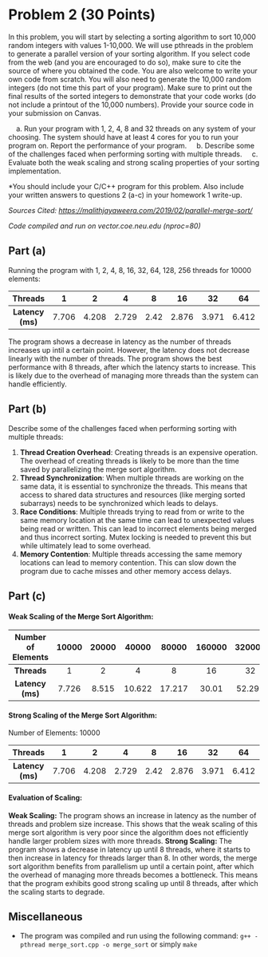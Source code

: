 # Problem 2 (30 Points)

In this problem, you will start by selecting a sorting algorithm to sort 10,000 random integers with values 1-10,000. We will use pthreads in the problem to generate a parallel version of your sorting algorithm. If you select code from the web (and you are encouraged to do so), make sure to cite the source of where you obtained the code. You are also welcome to write your own code from scratch. You will also need to generate the 10,000 random integers (do not time this part of your program). Make sure to print out the final results of the sorted integers to demonstrate that your code works (do not include a printout of the 10,000 numbers). Provide your source code in your submission on Canvas.

&nbsp;&nbsp;&nbsp;&nbsp;a. Run your program with 1, 2, 4, 8 and 32 threads on any system of your choosing. The system should have at least 4 cores for you to run your program on. Report the performance of your program. 
&nbsp;&nbsp;&nbsp;&nbsp;b. Describe some of the challenges faced when performing sorting with multiple threads. 
&nbsp;&nbsp;&nbsp;&nbsp;c. Evaluate both the weak scaling and strong scaling properties of your sorting implementation. 

*You should include your C/C++ program for this problem. Also include your written answers to questions 2 (a-c) in your homework 1 write-up.



*Sources Cited: https://malithjayaweera.com/2019/02/parallel-merge-sort/*

*Code compiled and run on vector.coe.neu.edu (nproc=80)*

## Part (a)
Running the program with 1, 2, 4, 8, 16, 32, 64, 128, 256 threads for 10000 elements:

|    **Threads**   	|   1   	|   2   	|   4   	|   8  	|   16  	|   32  	|   64  	|  128  	| 256    	|
|:----------------:	|:-----:	|:-----:	|:-----:	|:----:	|:-----:	|:-----:	|:-----:	|:-----:	|--------	|
| **Latency (ms)** 	| 7.706 	| 4.208 	| 2.729 	| 2.42 	| 2.876 	| 3.971 	| 6.412 	| 10.99 	| 20.571 	|

The program shows a decrease in latency as the number of threads increases up intil a certain point. However, the latency does not decrease linearly with the number of threads. The program shows the best performance with 8 threads, after which the latency starts to increase. This is likely due to the overhead of managing more threads than the system can handle efficiently. 

## Part (b)
Describe some of the challenges faced when performing sorting with multiple threads:

1. **Thread Creation Overhead**: Creating threads is an expensive operation. The overhead of creating threads is likely to be more than the time saved by parallelizing the merge sort algorithm.
2. **Thread Synchronization**: When multiple threads are working on the same data, it is essential to synchronize the threads. This means that access to shared data structures and resources (like merging sorted subarrays) needs to be synchronized which leads to delays.
3. **Race Conditions**: Multiple threads trying to read from or write to the same memory location at the same time can lead to unexpected values being read or written. This can lead to incorrect elements being merged and thus incorrect sorting. Mutex locking is needed to prevent this but while ultimately lead to some overhead.
4. **Memory Contention**: Multiple threads accessing the same memory locations can lead to memory contention. This can slow down the program due to cache misses and other memory access delays.

## Part (c)

#### Weak Scaling of the Merge Sort Algorithm:

| **Number of Elements** 	| 10000 	| 20000 	|  40000 	|  80000 	| 160000 	| 320000 	| 640000 	| 1280000 	|  2560000 	|
|:----------------------:	|:-----:	|:-----:	|:------:	|:------:	|:------:	|:------:	|:------:	|:-------:	|:--------:	|
|       **Threads**      	|   1   	|   2   	|    4   	|    8   	|   16   	|   32   	|   64   	|   128   	| 256      	|
|    **Latency (ms)**    	| 7.726 	| 8.515 	| 10.622 	| 17.217 	|  30.01 	| 52.292 	| 110.53 	| 241.676 	| segfault 	|

#### Strong Scaling of the Merge Sort Algorithm:

Number of Elements: 10000

|    **Threads**   	|   1   	|   2   	|   4   	|   8  	|   16  	|   32  	|   64  	|  128  	| 256    	|
|:----------------:	|:-----:	|:-----:	|:-----:	|:----:	|:-----:	|:-----:	|:-----:	|:-----:	|--------	|
| **Latency (ms)** 	| 7.706 	| 4.208 	| 2.729 	| 2.42 	| 2.876 	| 3.971 	| 6.412 	| 10.99 	| 20.571 	|

#### Evaluation of Scaling:
**Weak Scaling:** The program shows an increase in latency as the number of threads and problem size increase. This shows that the weak scaling of this merge sort algorithm is very poor since the algorithm does not efficiently handle larger problem sizes with more threads.
**Strong Scaling:** The program shows a decrease in latency up until 8 threads, where it starts to then increase in latency for threads larger than 8. In other words, the merge sort algorithm benefits from parallelism up until a certain point, after which the overhead of managing more threads becomes a bottleneck. This means that the program exhibits good strong scaling up until 8 threads, after which the scaling starts to degrade.


## Miscellaneous
- The program was compiled and run using the following command:
```g++ -pthread merge_sort.cpp -o merge_sort``` or simply ```make```
